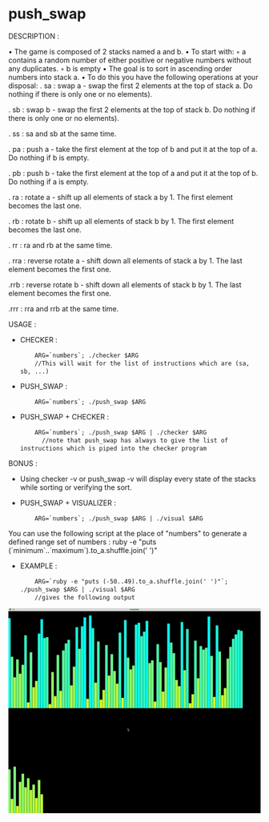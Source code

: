 # push_swap

DESCRIPTION : 

• The game is composed of 2 stacks named a and b.
• To start with:
◦ a contains a random number of either positive or negative numbers without
any duplicates.
◦ b is empty
• The goal is to sort in ascending order numbers into stack a.
• To do this you have the following operations at your disposal:
. sa : swap a - swap the first 2 elements at the top of stack a. Do nothing if there
is only one or no elements).

. sb : swap b - swap the first 2 elements at the top of stack b. Do nothing if there
is only one or no elements).

. ss : sa and sb at the same time.

. pa : push a - take the first element at the top of b and put it at the top of a. Do
nothing if b is empty.

. pb : push b - take the first element at the top of a and put it at the top of b. Do
nothing if a is empty.

. ra : rotate a - shift up all elements of stack a by 1. The first element becomes
the last one.

. rb : rotate b - shift up all elements of stack b by 1. The first element becomes
the last one.

. rr : ra and rb at the same time.

. rra : reverse rotate a - shift down all elements of stack a by 1. The last element
becomes the first one.

.rrb : reverse rotate b - shift down all elements of stack b by 1. The last element
becomes the first one.

.rrr : rra and rrb at the same time.

 USAGE :

- CHECKER : 
          
          ARG=`numbers`; ./checker $ARG
          //This will wait for the list of instructions which are (sa, sb, ...)
- PUSH_SWAP : 

          ARG=`numbers`; ./push_swap $ARG
- PUSH_SWAP + CHECKER : 
            
          ARG=`numbers`; ./push_swap $ARG | ./checker $ARG 
            //note that push_swap has always to give the list of instructions which is piped into the checker program

BONUS :
- Using checker -v or push_swap -v will display every state of the stacks while sorting or verifying the sort.

- PUSH_SWAP + VISUALIZER : 

          ARG=`numbers`; ./push_swap $ARG | ./visual $ARG

You can use the following script at the place of "numbers" to generate a defined range set of numbers :
          ruby -e "puts (\`minimum\`..\`maximum\`).to_a.shuffle.join(' ')"
          
- EXAMPLE : 
          
          ARG=`ruby -e "puts (-50..49).to_a.shuffle.join(' ')"`; ./push_swap $ARG | ./visual $ARG
          //gives the following output

![](ps.gif)
